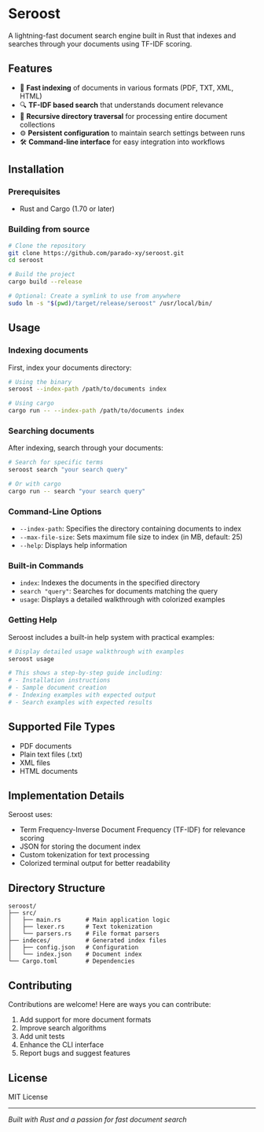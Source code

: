 # Seroost

A lightning-fast document search engine built in Rust that indexes and searches through your documents using TF-IDF scoring.

## Features

- 🚀 **Fast indexing** of documents in various formats (PDF, TXT, XML, HTML)
- 🔍 **TF-IDF based search** that understands document relevance
- 📁 **Recursive directory traversal** for processing entire document collections
- ⚙️ **Persistent configuration** to maintain search settings between runs
- 🛠️ **Command-line interface** for easy integration into workflows

## Installation

### Prerequisites

- Rust and Cargo (1.70 or later)

### Building from source

```bash
# Clone the repository
git clone https://github.com/parado-xy/seroost.git
cd seroost

# Build the project
cargo build --release

# Optional: Create a symlink to use from anywhere
sudo ln -s "$(pwd)/target/release/seroost" /usr/local/bin/
```

## Usage

### Indexing documents

First, index your documents directory:

```bash
# Using the binary
seroost --index-path /path/to/documents index

# Using cargo
cargo run -- --index-path /path/to/documents index
```

### Searching documents

After indexing, search through your documents:

```bash
# Search for specific terms
seroost search "your search query"

# Or with cargo
cargo run -- search "your search query"
```

### Command-Line Options

- `--index-path`: Specifies the directory containing documents to index
- `--max-file-size`: Sets maximum file size to index (in MB, default: 25)
- `--help`: Displays help information

### Built-in Commands

- `index`: Indexes the documents in the specified directory
- `search "query"`: Searches for documents matching the query
- `usage`: Displays a detailed walkthrough with colorized examples

### Getting Help

Seroost includes a built-in help system with practical examples:

```bash
# Display detailed usage walkthrough with examples
seroost usage

# This shows a step-by-step guide including:
# - Installation instructions
# - Sample document creation
# - Indexing examples with expected output
# - Search examples with expected results
```

## Supported File Types

- PDF documents
- Plain text files (.txt)
- XML files
- HTML documents

## Implementation Details

Seroost uses:
- Term Frequency-Inverse Document Frequency (TF-IDF) for relevance scoring
- JSON for storing the document index
- Custom tokenization for text processing
- Colorized terminal output for better readability

## Directory Structure

```
seroost/
├── src/
│   ├── main.rs       # Main application logic
│   ├── lexer.rs      # Text tokenization
│   └── parsers.rs    # File format parsers
├── indeces/          # Generated index files
│   ├── config.json   # Configuration
│   └── index.json    # Document index
└── Cargo.toml        # Dependencies
```

## Contributing

Contributions are welcome! Here are ways you can contribute:

1. Add support for more document formats
2. Improve search algorithms
3. Add unit tests
4. Enhance the CLI interface
5. Report bugs and suggest features

## License

MIT License

---

*Built with Rust and a passion for fast document search*